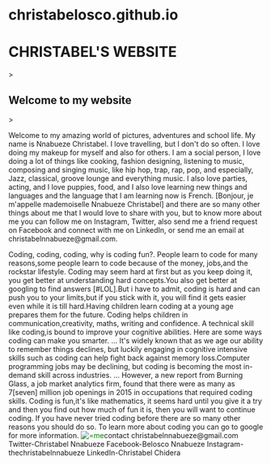 # christabelosco.github.io
<h1>CHRISTABEL'S WEBSITE</h1>
> <h2>Welcome to my website</h2>
> <p>Welcome to my amazing world of pictures, adventures and school life. My name is Nnabueze Christabel. I love travelling, but I don't do so often. I love doing my makeup for myself and also for others. I am a social person, I love  doing a lot of things like cooking, fashion designing, listening to music, composing and singing music, like hip hop, trap, rap, pop, and especially, Jazz, classical, groove lounge and everything music. I also love parties, acting, and I love puppies, food, and I also love learning new things and languages and the language that I am learning now is French. [Bonjour, je m'appelle mademoiselle Nnabueze Christabel] and there are so many other things about me that I would love to share with you, but to know more about me you can follow me on Instagram, Twitter, also send me a friend request on Facebook and connect with me on LinkedIn, or send me an email at christabelnnabueze@gmail.com.</p>
<p/>Coding, coding, coding, why is coding fun?. People learn to code for many reasons,some people learn to code because of the money, jobs,and the rockstar lifestyle. Coding may seem hard at first but as you keep doing it, you get better at understanding hard concepts.You also get better at googling to find answers [#LOL].But i have to admit, coding is hard and can push you to your limits,but if you stick with it, you will find it gets easier even while it is till hard.Having children learn coding at a young age prepares them for the future. Coding helps children in communication,creativity, maths, writing and confidence. A technical skill like coding,is bound to improve your cognitive abilities. Here are some ways coding can make you smarter. ... It's widely known that as we age our ability to remember things declines, but luckily engaging in cognitive intensive skills such as coding can help fight back against memory loss.Computer programming jobs may be declining, but coding is becoming the most in-demand skill across industries. ... However, a new report from Burning Glass, a job market analytics firm, found that there were as many as 7[seven] million job openings in 2015 in occupations that required coding skills. Coding is fun,it's like mathematics, it seems hard until you give it a try and then you find out how much of fun it is, then you will want to continue coding. If you have never tried coding before there are so many other reasons you should do so. To learn more about coding you can go to google for more information.
<img src=C:\Users\this pc\Documents\GitHub\christabelosco.github.io\project alt="=me"
<img src=C:\Users\this pc\Documents\GitHub\christabelosco.github.io\project alt="=me and friends"
<img src=C:\Users\this pc\Documents\GitHub\christabelosco.github.io\project alt="=me and friend"
<img src=C:\Users\this pc\Documents\GitHub\christabelosco.github.io\project alt="=me and friends"
<img src=C:\Users\this pc\Documents\GitHub\christabelosco.github.io\project alt="=me"
<h2 style="color: green;">contact christabelnnabueze@gmail.com
  Twitter-Christabel Nnabueze
  Facebook-Belosco Nnabueze
 Instagram-thechristabelnnabueze
 LinkedIn-Christabel Chidera</h2>
